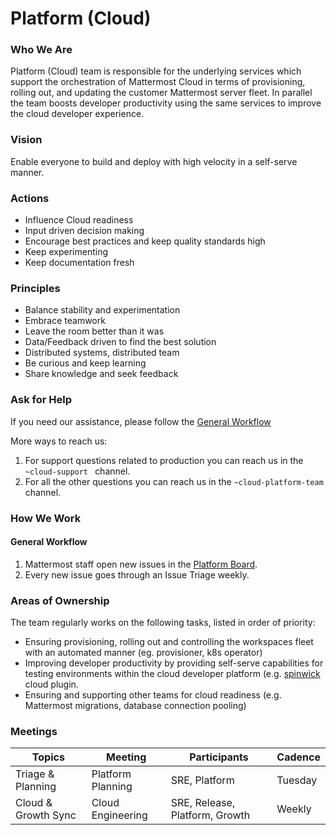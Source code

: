 # Platform (Cloud)

### Who We Are
Platform (Cloud) team is responsible for the underlying services which support the orchestration of Mattermost Cloud in terms of provisioning, rolling out, and updating the customer Mattermost server fleet. In parallel the team boosts developer productivity using the same services to improve the cloud developer experience.

### Vision
Enable everyone to build and deploy with high velocity in a self-serve manner.

### Actions
- Influence Cloud readiness
- Input driven decision making
- Encourage best practices and keep quality standards high
- Keep experimenting
- Keep documentation fresh

### Principles
- Balance stability and experimentation
- Embrace teamwork
- Leave the room better than it was
- Data/Feedback driven to find the best solution
- Distributed systems, distributed team
- Be curious and keep learning
- Share knowledge and seek feedback

### Ask for Help

If you need our assistance, please follow the [General Workflow](#general-workflow)

More ways to reach us:
1. For support questions related to production you can reach us in the `~cloud-support ` channel.
2. For all the other questions you can reach us in the `~cloud-platform-team` channel.

### How We Work

#### General Workflow
1. Mattermost staff open new issues in the [Platform Board](https://mattermost.atlassian.net/jira/software/c/projects/MM/boards/46).
2. Every new issue goes through an Issue Triage weekly.

### Areas of Ownership
The team regularly works on the following tasks, listed in order of priority:
- Ensuring provisioning, rolling out and controlling the workspaces fleet with an automated manner (eg. provisioner, k8s operator)
- Improving developer productivity by providing self-serve capabilities for testing environments within the cloud developer platform (e.g. [spinwick](https://handbook.mattermost.com/company/about-mattermost/list-of-terms#spinwick) cloud plugin.
- Ensuring and supporting other teams for cloud readiness (e.g. Mattermost migrations, database connection pooling)

### Meetings

| Topics                             | Meeting                    | Participants                    | Cadence |
|------------------------------------|----------------------------|---------------------------------|---------|
| Triage & Planning                  | Platform Planning          | SRE, Platform                   | Tuesday |
| Cloud & Growth Sync                | Cloud Engineering          | SRE, Release, Platform, Growth  | Weekly  |

